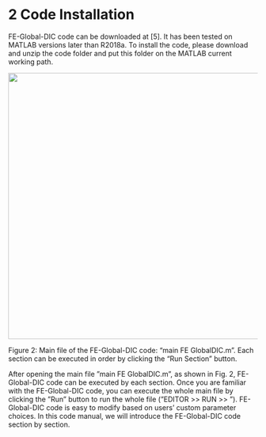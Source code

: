 # 2 Code Installation

FE-Global-DIC code can be downloaded at [5]. It has been tested on MATLAB versions later than
R2018a.
To install the code, please download and unzip the code folder and put this folder on the MATLAB
current working path.

<p align="center">
  <img width="538" src="C:\Users\yehju\Documents\Research_Doxygen\images\fig2.png">
</p>
Figure 2: Main file of the FE-Global-DIC code: “main FE GlobalDIC.m”. Each section can be
executed in order by clicking the “Run Section” button.

After opening the main file ”main FE GlobalDIC.m”, as shown in Fig. 2, FE-Global-DIC code can
be executed by each section. Once you are familiar with the FE-Global-DIC code, you can execute
the whole main file by clicking the ”Run” button to run the whole file (”EDITOR >> RUN >> ”).
FE-Global-DIC code is easy to modify based on users’ custom parameter choices. In this code
manual, we will introduce the FE-Global-DIC code section by section.
